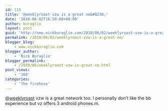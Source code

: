 ```yaml
---
id: 115
title: '@weeklyroast vzw is a great ne&#8230;'
date: '2010-06-02T16:50:00+00:00'
author: buraglio
layout: post
guid: 'http://new.nickburaglio.com/2010/06/02/weeklyroast-vzw-is-a-great-ne/'
permalink: /2010/06/02/weeklyroast-vzw-is-a-great-ne/
blogger_blog:
    - www.nickburaglio.com
blogger_author:
    - 'Nick Buraglio'
blogger_permalink:
    - /2010/06/weeklyroast-vzw-is-great-ne.html
post_views:
    - '168'
categories:
    - 'The firehose'
---
```


@[weeklyroast](http://twitter.com/weeklyroast) vzw is a great network too. I personally don’t like the bb experience but vz offers 3 android phones.m.